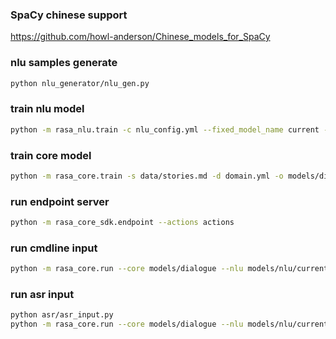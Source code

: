 ### SpaCy chinese support
https://github.com/howl-anderson/Chinese_models_for_SpaCy

### nlu samples generate
```bash
python nlu_generator/nlu_gen.py
```

### train nlu model
```bash
python -m rasa_nlu.train -c nlu_config.yml --fixed_model_name current --data data/nlu.json -o models --project nlu --verbose
```

### train core model
```bash
python -m rasa_core.train -s data/stories.md -d domain.yml -o models/dialogue -c config.yml
```

### run endpoint server
```bash
python -m rasa_core_sdk.endpoint --actions actions
```

### run cmdline input
```bash
python -m rasa_core.run --core models/dialogue --nlu models/nlu/current --debug --endpoints endpoint.yml
```

### run asr input
```bash
python asr/asr_input.py
python -m rasa_core.run --core models/dialogue --nlu models/nlu/current --debug --endpoints endpoint.yml --connector rest --port 5002 --credentials credentials.yml
```

